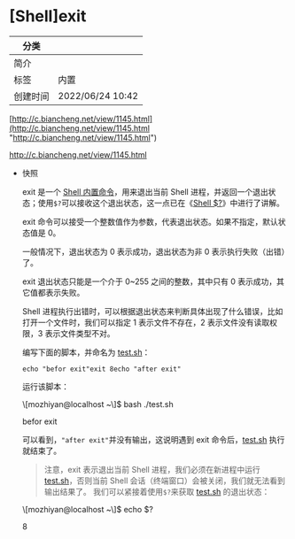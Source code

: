 # \[Shell]exit

| 分类   |                  |
| ---- | ---------------- |
| 简介   |                  |
| 标签   | 内置               |
| 创建时间 | 2022/06/24 10:42 |

[http://c.biancheng.net/view/1145.html](http://c.biancheng.net/view/1145.html "http://c.biancheng.net/view/1145.html")

<http://c.biancheng.net/view/1145.html>

-   快照

    exit 是一个 [Shell 内置命令](http://c.biancheng.net/view/1136.html "Shell 内置命令")，用来退出当前 Shell 进程，并返回一个退出状态；使用`$?`可以接收这个退出状态，这一点已在《[Shell \$?](http://c.biancheng.net/view/808.html "Shell \$?")》中进行了讲解。

    exit 命令可以接受一个整数值作为参数，代表退出状态。如果不指定，默认状态值是 0。

    一般情况下，退出状态为 0 表示成功，退出状态为非 0 表示执行失败（出错）了。

    exit 退出状态只能是一个介于 0\~255 之间的整数，其中只有 0 表示成功，其它值都表示失败。

    Shell 进程执行出错时，可以根据退出状态来判断具体出现了什么错误，比如打开一个文件时，我们可以指定 1 表示文件不存在，2 表示文件没有读取权限，3 表示文件类型不对。

    编写下面的脚本，并命名为 [test.sh](http://test.sh "test.sh")：
    ```text
    echo "befor exit"exit 8echo "after exit"
    ```
    运行该脚本：

    \\\[mozhiyan\@localhost \~\\]\$ bash ./test.sh &#x20;

    befor exit

    可以看到，`"after exit"`并没有输出，这说明遇到 exit 命令后，[test.sh](http://test.sh "test.sh") 执行就结束了。
    > 注意，exit 表示退出当前 Shell 进程，我们必须在新进程中运行 [test.sh](http://test.sh "test.sh")，否则当前 Shell 会话（终端窗口）会被关闭，我们就无法看到输出结果了。
    我们可以紧接着使用`$?`来获取 [test.sh](http://test.sh "test.sh") 的退出状态：

    \\\[mozhiyan\@localhost \~\\]\$ echo \$? &#x20;

    8
